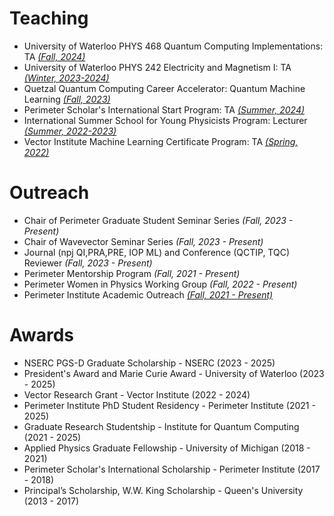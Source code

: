 # Teaching
- University of Waterloo PHYS 468 Quantum Computing Implementations: TA [*(Fall, 2024)*](assets/data/other/quantumcomputing.pdf)
- University of Waterloo PHYS 242 Electricity and Magnetism I: TA [*(Winter, 2023-2024)*](assets/data/other/em.pdf)
- Quetzal Quantum Computing Career Accelerator: Quantum Machine Learning [*(Fall, 2023)*](assets/data/other/quetzal.pdf)
- Perimeter Scholar's International Start Program: TA [*(Summer, 2024)*](assets/data/other/psi.pdf)
- International Summer School for Young Physicists Program: Lecturer [*(Summer, 2022-2023)*](assets/data/other/issyp.pdf)
  <!-- - Developed week-long lecture series and Monte Carlo exercises on phase transitions for high school students -->
- Vector Institute Machine Learning Certificate Program: TA [*(Spring, 2022)*](assets/data/other/ml.pdf)
  <!-- - Developed course content and graded assignments for participants to learn introductory skills in learning theory -->

# Outreach
- Chair of Perimeter Graduate Student Seminar Series *(Fall, 2023 - Present)*
- Chair of Wavevector Seminar Series *(Fall, 2023 - Present)*
- Journal (npj QI,PRA,PRE, IOP ML) and Conference (QCTIP, TQC) Reviewer *(Fall, 2023 - Present)*
- Perimeter Mentorship Program *(Fall, 2021 - Present)*
- Perimeter Women in Physics Working Group *(Fall, 2022 - Present)*
- Perimeter Institute Academic Outreach [*(Fall, 2021 - Present)*](assets/data/other/pi.pdf)

# Awards
- NSERC PGS-D Graduate Scholarship - NSERC (2023 - 2025)
- President's Award and Marie Curie Award - University of Waterloo (2023 - 2025)
- Vector Research Grant - Vector Institute (2022 - 2024)
- Perimeter Institute PhD Student Residency - Perimeter Institute (2021 - 2025)
- Graduate Research Studentship - Institute for Quantum Computing (2021 - 2025)
- Applied Physics Graduate Fellowship - University of Michigan (2018 - 2021)
- Perimeter Scholar's International Scholarship - Perimeter Institute (2017 - 2018)
- Principal’s Scholarship, W.W. King Scholarship - Queen's University (2013 - 2017)




<!-- <h4 style="margin:0 10px 0;">Conference Reviewers</h4>

<ul style="margin:0 0 5px;">
  <li><a href="http://cvpr2023.thecvf.com/"><autocolor>IEEE/CVF Conference on Computer Vision and Pattern Recognition (CVPR) 2021-2023</autocolor></a></li>
  <li><a href="http://iccv2021.thecvf.com/"><autocolor>IEEE/CVF International Conference on Computer Vision (ICCV) 2021</autocolor></a></li>
  <li><a href="https://eccv2022.ecva.net/"><autocolor>European Conference on Computer Vision (ECCV) 2022</autocolor></a></li>
</ul>

<h4 style="margin:0 10px 0;">Journal Reviewers</h4>

<ul style="margin:0 0 20px;">
  <li><a href="https://www.computer.org/csdl/journal/tp"><autocolor>IEEE Transactions on Pattern Analysis and Machine Intelligence (TPAMI)</autocolor></a></li>
  <li><a href="https://www.springer.com/journal/11263"><autocolor>International Journal of Computer Vision (IJCV)</autocolor></a></li>
</ul>
 -->